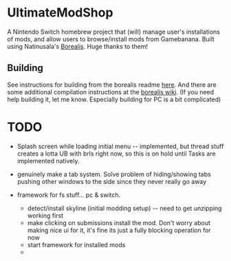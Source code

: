 # UltimateModShop

A Nintendo Switch homebrew project that (will) manage user's installations of mods, and allow users to browse/install mods from Gamebanana.
Built using Natinusala's [Borealis](https://github.com/natinusala/borealis). Huge thanks to them!



## Building
See instructions for building from the borealis readme [here](https://github.com/natinusala/borealis).
And there are some additional compilation instructions at the [borealis wiki](https://github.com/natinusala/borealis/wiki/Additional-compilation-instructions).
(If you need help building it, let me know. Especially building for PC is a bit complicated)



# TODO

- Splash screen while loading initial menu -- implemented, but thread stuff creates a lotta UB with brls right now, so this is on hold until Tasks are implemented natively.

- genuinely make a tab system. Solve problem of hiding/showing tabs pushing other windows to the side since they never really go away

- framework for fs stuff... pc & switch.
    - detect/install skyline (initial modding setup) -- need to get unzipping working first
    - make clicking on submissions install the mod. Don't worry about making nice ui for it,
        it's fine its just a fully blocking operation for now
    - start framework for installed mods
    - 
